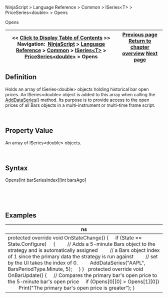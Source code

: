 ﻿


NinjaScript \> Language Reference \> Common \> ISeries\<T\> \> PriceSeries\<double\> \> Opens






















Opens







| \<\< [Click to Display Table of Contents](opens.md) \>\> **Navigation:**     [NinjaScript](ninjascript.md) \> [Language Reference](language_reference_wip.md) \> [Common](common.md) \> [ISeries\<T\>](iseriest.md) \> [PriceSeries\<double\>](priceseries.md) \> Opens | [Previous page](open.md) [Return to chapter overview](priceseries.md) [Next page](typical.md) |
| --- | --- |











## Definition


Holds an array of ISeries\<double\> objects holding historical bar open prices. An ISeries\<double\> object is added to this array when calling the [AddDataSeries()](adddataseries.md) method. Its purpose is to provide access to the open prices of all Bars objects in a multi\-instrument or multi\-time frame script. 


 


## Property Value


An array of ISeries\<double\> objects.


 


## Syntax
Opens\[int barSeriesIndex]\[int barsAgo]


 


 


## 


## Examples




| ns |
| --- |
| protected override void OnStateChange() {      if (State \=\= State.Configure)      {          // Adds a 5\-minute Bars object to the strategy and is automatically assigned          // a Bars object index of 1 since the primary data the strategy is run against          // set by the UI takes the index of 0\.          AddDataSeries("AAPL", BarsPeriodType.Minute, 5);      } }   protected override void OnBarUpdate() {      // Compares the primary bar's open price to the 5\-minute bar's open price      if (Opens\[0]\[0] \> Opens\[1]\[0])          Print("The primary bar's open price is greater"); } |









